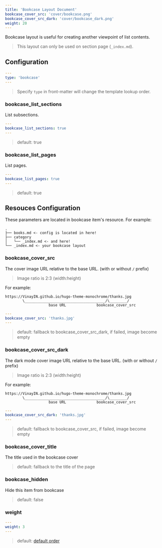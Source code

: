 ```yaml
---
title: 'Bookcase Layout Document'
bookcase_cover_src: 'cover/bookcase.png'
bookcase_cover_src_dark: 'cover/bookcase_dark.png'
weight: 20
---
```


Bookcase layout is useful for creating another viewpoint of list contents.

> This layout can only be used on section page (`_index.md`).

## Configuration

```yaml
---
type: 'bookcase'
---
```

> Specify `type` in front-matter will change the template lookup order.

### bookcase_list_sections

List subsections.

```yaml
---
bookcase_list_sections: true
---
```

> default: true

### bookcase_list_pages

List pages.

```yaml
---
bookcase_list_pages: true
---
```

> default: true

## Resouces Configuration

These parameters are located in bookcase item's resource. For example:

```
.
├── books.md <- config is located in here!
├── category
│   └── _index.md <- and here!
└── _index.md <- your bookcase layout
```

### bookcase_cover_src

The cover image URL relative to the base URL. (with or without `/` prefix)

> Image ratio is 2:3 (width:height)

For example:

```
https://VinayIN.github.io/hugo-theme-monochrome/thanks.jpg
        \_____________________________________/\________/
                    base URL              bookcase_cover_src
```

```yaml
---
bookcase_cover_src: 'thanks.jpg'
---
```

> default: fallback to bookcase_cover_src_dark, if failed, image become empty

### bookcase_cover_src_dark

The dark mode cover image URL relative to the base URL. (with or without `/` prefix)

> Image ratio is 2:3 (width:height)

For example:

```
https://VinayIN.github.io/hugo-theme-monochrome/thanks.jpg
        \_____________________________________/\________/
                    base URL              bookcase_cover_src
```

```yaml
---
bookcase_cover_src_dark: 'thanks.jpg'
---
```

> default: fallback to bookcase_cover_src, if failed, image become empty

### bookcase_cover_title

The title used in the bookcase cover

> default: fallback to the title of the page

### bookcase_hidden

Hide this item from bookcase

> default: false

### weight

```yaml
---
weight: 3
---
```

> default: [default order](https://gohugo.io/templates/lists/#order-content)
